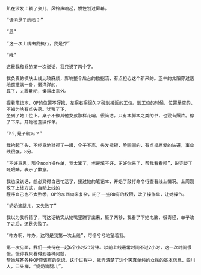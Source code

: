     趴在沙发上躺了会儿，风铃声响起，惯性划过屏幕。

    “请问是子航吗？”

    “恩”

    “这一次上线由我执行，我是乔”

    “哦”

    这是我和乔的第一次说话，我只说了两个字。

    我负责的模块上线比较麻烦，影响整个后台的数据流，有点担心这个新来的。正午的太阳穿过落地窗撒满一身，懒洋洋的，
    算了，去跟着吧，懒得出意外。

    提着笔记本，OP的位置不好找，左拐右拐很久才碰到接近的工位。到工位的时候，位置是空的，不知为啥有点失落。犹豫了下，
    坐到了她工位上。桌子不像其他女孩那样花哨，很简洁，只有本脚本之类的书，也没有照片。停了下来，开始检查操作单。

    “hi,是子航吗？”

    我抬起了头，不经意地对视了一眼，个子不高，头发挺短，脸圆圆的，有点福原爱的味道，事业线很强，8分。
     
    “不好意思，那个noah操作单，我太笨了，老是填不好，正好你来了，帮我看看呗”，说完眨了眨眼睛，表示了歉意。

    我也没说话，想必又得自己忙活了，接过她的笔记本，开始了敲打命令行查看线上情况。上周刚改了上线方式，自动上线的
    程序自己也不太熟悉，OP的东西向来复杂，问了一些RD有的权限，改了操作单，让她操作。

    “奶奶滴腿儿，又失败了”

    我以为我听错了，可这话确实从她嘴里蹦了出来，顿了两秒，我看了下她电脑，很奇怪，单子改了之后，还是失败了。

    “咋办啊，咋办，这可是我第一次上线”，可怜兮兮地望着我。

    第一次见面，我们一共待在一起6个小时23分钟。以前上线最常时间不过2小时，这一次时间很慢，慢得我只看得到各种问题，
    帮她解答各种OP应该有的常识。这个过程中，我弄清楚了这个天真单纯的女孩的基本信息，四川人，口头禅，“奶奶滴腿儿”。